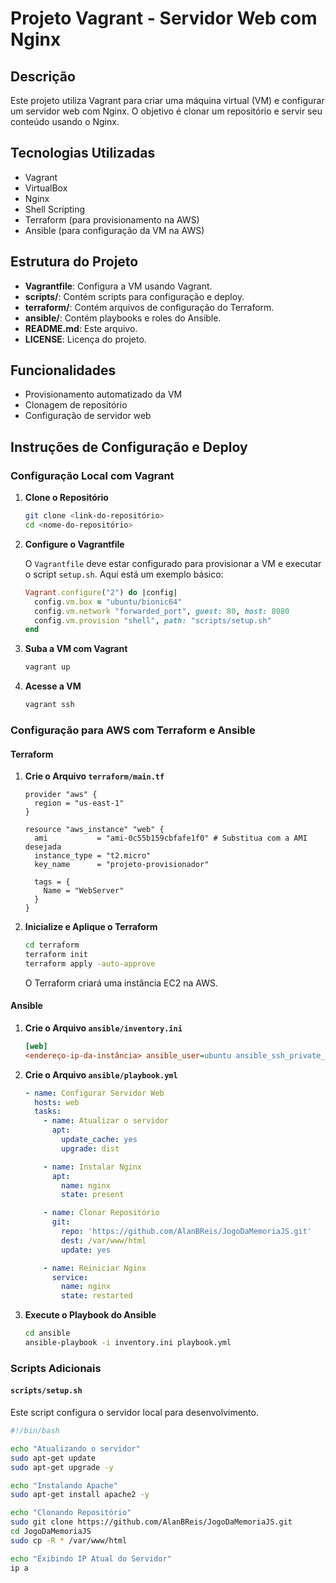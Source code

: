 # Projeto Vagrant - Servidor Web com Nginx

## Descrição
Este projeto utiliza Vagrant para criar uma máquina virtual (VM) e configurar um servidor web com Nginx. O objetivo é clonar um repositório e servir seu conteúdo usando o Nginx.

## Tecnologias Utilizadas
- Vagrant
- VirtualBox
- Nginx
- Shell Scripting
- Terraform (para provisionamento na AWS)
- Ansible (para configuração da VM na AWS)

## Estrutura do Projeto
- **Vagrantfile**: Configura a VM usando Vagrant.
- **scripts/**: Contém scripts para configuração e deploy.
- **terraform/**: Contém arquivos de configuração do Terraform.
- **ansible/**: Contém playbooks e roles do Ansible.
- **README.md**: Este arquivo.
- **LICENSE**: Licença do projeto.

## Funcionalidades
- Provisionamento automatizado da VM
- Clonagem de repositório
- Configuração de servidor web

## Instruções de Configuração e Deploy

### Configuração Local com Vagrant

1. **Clone o Repositório**

    ```bash
    git clone <link-do-repositório>
    cd <nome-do-repositório>
    ```

2. **Configure o Vagrantfile**

    O `Vagrantfile` deve estar configurado para provisionar a VM e executar o script `setup.sh`. Aqui está um exemplo básico:

    ```ruby
    Vagrant.configure("2") do |config|
      config.vm.box = "ubuntu/bionic64"
      config.vm.network "forwarded_port", guest: 80, host: 8080
      config.vm.provision "shell", path: "scripts/setup.sh"
    end
    ```

3. **Suba a VM com Vagrant**

    ```bash
    vagrant up
    ```

4. **Acesse a VM**

    ```bash
    vagrant ssh
    ```

### Configuração para AWS com Terraform e Ansible

#### Terraform

1. **Crie o Arquivo `terraform/main.tf`**

    ```hcl
    provider "aws" {
      region = "us-east-1"
    }

    resource "aws_instance" "web" {
      ami           = "ami-0c55b159cbfafe1f0" # Substitua com a AMI desejada
      instance_type = "t2.micro"
      key_name      = "projeto-provisionador"

      tags = {
        Name = "WebServer"
      }
    }
    ```

2. **Inicialize e Aplique o Terraform**

    ```bash
    cd terraform
    terraform init
    terraform apply -auto-approve
    ```

    O Terraform criará uma instância EC2 na AWS.

#### Ansible

1. **Crie o Arquivo `ansible/inventory.ini`**

    ```ini
    [web]
    <endereço-ip-da-instância> ansible_user=ubuntu ansible_ssh_private_key_file=~/.ssh/projeto-provisionador.pem
    ```

2. **Crie o Arquivo `ansible/playbook.yml`**

    ```yaml
    - name: Configurar Servidor Web
      hosts: web
      tasks:
        - name: Atualizar o servidor
          apt:
            update_cache: yes
            upgrade: dist

        - name: Instalar Nginx
          apt:
            name: nginx
            state: present

        - name: Clonar Repositório
          git:
            repo: 'https://github.com/AlanBReis/JogoDaMemoriaJS.git'
            dest: /var/www/html
            update: yes

        - name: Reiniciar Nginx
          service:
            name: nginx
            state: restarted
    ```

3. **Execute o Playbook do Ansible**

    ```bash
    cd ansible
    ansible-playbook -i inventory.ini playbook.yml
    ```

### Scripts Adicionais

#### `scripts/setup.sh`

Este script configura o servidor local para desenvolvimento.

```bash
#!/bin/bash

echo "Atualizando o servidor"
sudo apt-get update
sudo apt-get upgrade -y

echo "Instalando Apache"
sudo apt-get install apache2 -y

echo "Clonando Repositório"
sudo git clone https://github.com/AlanBReis/JogoDaMemoriaJS.git
cd JogoDaMemoriaJS
sudo cp -R * /var/www/html

echo "Exibindo IP Atual do Servidor"
ip a
